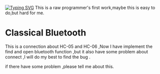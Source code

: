 [![Typing SVG](https://readme-typing-svg.demolab.com?font=Fira+Code&pause=1000&width=435&lines=Ciallo+I+am+lb)](https://git.io/typing-svg)
This is a raw programmer's first work,maybe this is easy to do,but hard for me.


# Classical Bluetooth

 This is a connection about HC-05 and HC-06 ,Now I have implement the find and open bluetooth function ,but it also have some problem about connect ,I will do my best to find the bug .

if there have some problem ,please tell me about this.
